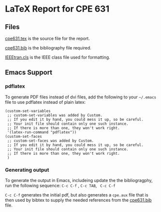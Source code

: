 # LaTeX Report for CPE 631
## Files
[cpe631.tex](https://github.com/ashtonchase/cpe631_report/blob/master/cpe631.tex) is the source file for the report.

[cpe631.bib](https://github.com/ashtonchase/cpe631_report/blob/master/cpe631.bib) is the bibliography file required.

[IEEEtran.cls](https://github.com/ashtonchase/cpe631_report/blob/master/IEEEtran.cls) is the IEEE class file used for formatting.


## Emacs Support

### pdflatex
To generate PDF files instead of dvi files, add the following to your ```~/.emacs``` file to use pdflatex instead of plain latex:

```
(custom-set-variables
 ;; custom-set-variables was added by Custom.
 ;; If you edit it by hand, you could mess it up, so be careful.
 ;; Your init file should contain only one such instance.
 ;; If there is more than one, they won't work right.                     
 '(latex-run-command "pdflatex"))
(custom-set-faces
 ;; custom-set-faces was added by Custom.                                                                                     
 ;; If you edit it by hand, you could mess it up, so be careful.                                                             
 ;; Your init file should contain only one such instance.                                                                     
 ;; If there is more than one, they won't work right.                                                                        
 )
```


### Generating output

To generate the output in Emacs, includeing update the the bibliogragphy, run the following sequence:
```C-c C-f``` , ```C-c TAB```, ``` C-c C-f```

```C-c C-f``` generates the initial pdf, but also generates a ```cpe.aux``` file that is then used by bibtex to supply the needed references from the [cpe631.bib](https://github.com/ashtonchase/cpe631_report/blob/master/cpe631.bib) file. 

